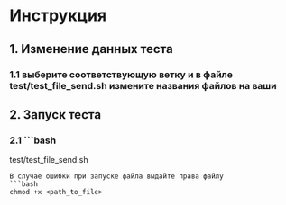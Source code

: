 # Инструкция
## 1. Изменение данных теста
### 1.1 выберите соответствующую ветку и в файле test/test_file_send.sh измените названия файлов на ваши
## 2. Запуск теста
### 2.1 ```bash
test/test_file_send.sh
```
В случае ошибки при запуске файла выдайте права файлу
```bash
chmod +x <path_to_file>
```
